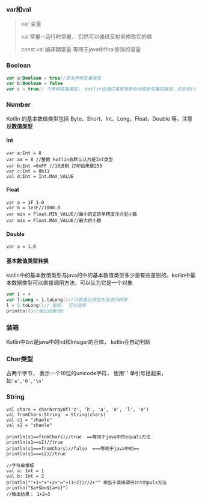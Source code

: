 

### var和val

> var 变量
>
> val 常量--运行时常量， 仍然可以通过反射来修改它的值
>
> const val 编译期常量 等同于java中final修饰的常量 



### Boolean

```kotlin
var a:Boolean = true//显示声明变量类型
var b:Boolean = false
var c = true// 不声明变量类型， kotlin会通过类型推断自动推断变量的类型，此处把c认为是Boolean
```

### Number

Kotlin 的基本数值类型包括 Byte、Short、Int、Long、Float、Double 等。注意是**数值类型**

#### Int

```kot
var a:Int = 8 
var aa = 8 //整数 kotlin会默认认为是Int类型
var b:Int =0xFF //16进制 打印出来是255
var c:Int = 0b11
val d:Int = Int.MAX_VALUE
```



#### Float

```ko
var a = 1F 1.0
var b = 1e3F//1000.0
var min = Float.MIN_VALUE//最小的正的单精度浮点型小数
var max = Float.MAX_VALUE//最大的小数
```

#### Double

```k
var a = 1.0
```

#### 基本数值类型转换

kotlin中的基本数值类型与java的中的基本数值类型多少是有些差别的。kotlin中基本数据类型可以直接调用方法，可以认为它是一个对象

```kotlin
var i = 4
var l:Long = i.toLong()//只能通过调用方法进行转换
l = 5.toLong()// 是的， 可以这样 
println(l)//输出结果为5
```

### 装箱

Kotlin中`Int`是java中的int和Integer的合体， kotlin会自动判断

### Char类型

占两个字节， 表示一个16位的unicode字符， 使用‘ ’ 单引号括起来，如`'a','0','\n'`

### String

```kotl
val chars = charArrayOf('z', 'h', 'a', 'o', 'l', 'e')
val fromChars:String  = String(chars)
val s1 = "zhaole"
val s2 = "zhaole"

println(s1==fromChars)//true  ==等同于java中的equals方法
println(s1==s2)//true
println(s1===fromChars)//false  ===等同于java中的==
println(s1===s2)//true

//字符串模板
val a: Int = 1
val b: Int = 2
println(""+1+"+"+2+"="+(1+2))//2+"" 相当于直接调用Int的puls方法
println("$a+$b=${a+b}")  
//输出结果： 1+2=3
```

